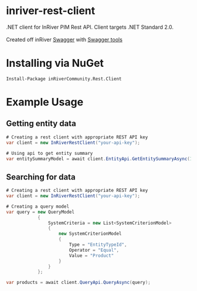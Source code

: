 # inriver-rest-client
.NET client for InRiver PIM Rest API. Client targets .NET Standard 2.0. <br/> <br/>
Created off inRiver [Swagger](https://apieuw.productmarketingcloud.com/swagger/ui/index#/) with [Swagger tools](https://swagger.io/)

# Installing via NuGet

```
Install-Package inRiverCommunity.Rest.Client
```
# Example Usage

## Getting entity data
```csharp
# Creating a rest client with appropriate REST API key
var client = new InRiverRestClient("your-api-key");

# Using api to get entity summary
var entitySummaryModel = await client.EntityApi.GetEntitySummaryAsync(10);
```

## Searching for data
```csharp
# Creating a rest client with appropriate REST API key
var client = new InRiverRestClient("your-api-key");

# Creating a query model
var query = new QueryModel
            {
                SystemCriteria = new List<SystemCriterionModel>
                {
                    new SystemCriterionModel
                    {
                        Type = "EntityTypeId",
                        Operator = "Equal",
                        Value = "Product"
                    }
                }
            };

var products = await client.QueryApi.QueryAsync(query);
```
